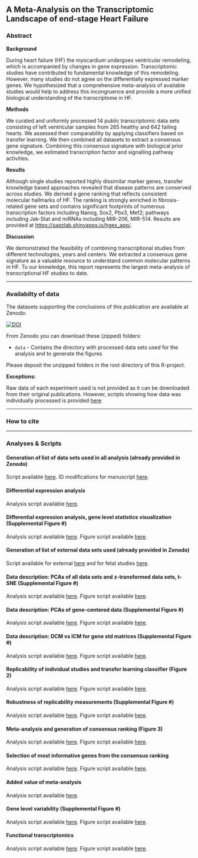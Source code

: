 ## A Meta-Analysis on the Transcriptomic Landscape of end-stage Heart Failure

### Abstract

**Background**

During heart failure (HF) the myocardium undergoes ventricular remodeling, which is accompanied by changes in gene expression. Transcriptomic studies have contributed to fundamental knowledge of this remodeling. However, many studies do not agree on the differentially expressed marker genes. We hypothesized that a comprehensive meta-analysis of available studies would help to address this incongruence and provide a more unified biological understanding of the transcriptome in HF. 

**Methods**

We curated and uniformly processed 14 public transcriptomic data sets consisting of left ventricular samples from 265 healthy and 642 failing hearts. We assessed their comparability by applying classifiers based on transfer learning. We then combined all datasets to extract a consensus gene signature. Combining this consensus signature with biological prior knowledge, we estimated transcription factor and signalling pathway activities.

**Results**

Although single studies reported highly dissimilar marker genes, transfer knowledge based approaches revealed that disease patterns are conserved across studies. We derived a gene ranking that reflects consistent molecular hallmarks of HF. The ranking is strongly enriched in fibrosis-related gene sets and contains significant footprints of numerous transcription factors including Nanog, Sox2, Pbx3, Mef2; pathways including Jak-Stat and miRNAs including MIR-206, MIR-514. Results are provided at https://saezlab.shinyapps.io/hgex_app/.

**Discussion**

We demonstrated the feasibility of combining transcriptional studies from different technologies, years and centers. We extracted a consensus gene signature as a valuable resource to understand common molecular patterns in HF. To our knowledge, this report represents the largest meta-analysis of transcriptional HF studies to date.

***

### Availabilty of data
The datasets supporting the conclusions of this publication are available at Zenodo:

[![DOI](https://zenodo.org/badge/DOI/10.5281/zenodo.3564179.svg)](here_put_link)

From Zenodo you can download these (zipped) folders: 

 * `data` - Contains the directory with processed data sets used for the analysis and to generate the figures
 
Please deposit the unzipped folders in the root directory of this R-project.
 
 **Exceptions:**
 
Raw data of each experiment used is not provided as it can be downloaded from their original publications. However, scripts showing how data was individually processed is provided [here](put_link)
 
***

### How to cite
> 

***

### Analyses & Scripts
#### Generation of list of data sets used in all analysis (already provided in Zenodo)
Script available [here](put_link).
ID modifications for manuscript [here](put_link).

#### Differential expression analysis
Analysis script available [here](put_link).

#### Differential expression analysis, gene level statistics visualization (Supplemental Figure #)
Analysis script available [here](put_link).
Figure script available [here](put_link).

#### Generation of list of external data sets used (already provided in Zenodo)
Script available for external [here](put_link) and for fetal studies [here](put_link).

#### Data description: PCAs of all data sets and z-transformed data sets, t-SNE (Supplemental Figure #)
Analysis script available [here](put_link).
Figure script available [here](put_link).

#### Data description: PCAs of gene-centered data (Supplemental Figure #)
Analysis script available [here](put_link).
Figure script available [here](put_link).

#### Data description: DCM vs ICM for gene std matrices (Supplemental Figure #)
Analysis script available [here](put_link).
Figure script available [here](put_link).

#### Replicability of individual studies and transfer learning classifier (Figure 2)
Analysis script available [here](put_link).
Figure script available [here](put_link).

#### Robustness of replicability measurements (Supplemental Figure #)
Analysis script available [here](put_link).
Figure script available [here](put_link).

#### Meta-analysis and generation of consensus ranking (Figure 3)
Analysis script available [here](put_link).
Figure script available [here](put_link).

#### Selection of most informative genes from the consensus ranking
Analysis script available [here](put_link).
Figure script available [here](put_link).

#### Added value of meta-analysis
Analysis script available [here](put_link).

#### Gene level variability (Supplemental Figure #)
Analysis script available [here](put_link).
Figure script available [here](put_link).

#### Functional transcriptomics
Analysis script available [here](put_link).
Figure script available [here](put_link).



